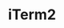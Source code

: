 ---
codehost: https://github.com/https://github.com/gnachman/iTerm2
logohandle: iterm2
sort: iterm2
title: iTerm2
website: https://www.iterm2.com/
---